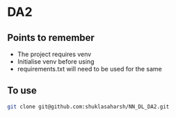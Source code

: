 # DA2

## Points to remember

- The project requires venv
- Initialise venv before using
- requirements.txt will need to be used for the same

## To use

```bash
git clone git@github.com:shuklasaharsh/NN_DL_DA2.git
```

